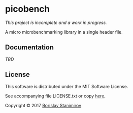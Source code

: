 # picobench

*This project is incomplete and a work in progress.*

A micro microbenchmarking library in a single header file.

## Documentation

*TBD*

## License

This software is distributed under the MIT Software License.

See accompanying file LICENSE.txt or copy [here](https://opensource.org/licenses/MIT).

Copyright &copy; 2017 [Borislav Stanimirov](http://github.com/iboB)
